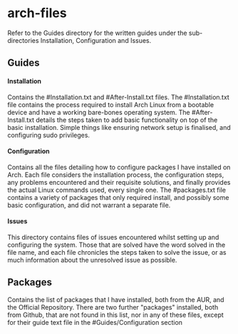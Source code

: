 # arch-files
Refer to the Guides directory for the written guides under the sub-directories Installation, Configuration and Issues.

## Guides
#### Installation
Contains the #Installation.txt and #After-Install.txt files. The #Installation.txt file contains the process required to install Arch Linux from a bootable device and have a working bare-bones operating system. The #After-Install.txt details the steps taken to add basic functionality on top of the basic installation. Simple things like ensuring network setup is finalised, and configuring sudo privileges.

#### Configuration
Contains all the files detailing how to configure packages I have installed on Arch. Each file considers the installation process, the configuration steps, any problems encountered and their requisite solutions, and finally provides the actual Linux commands used, every single one. The #packages.txt file contains a variety of packages that only required install, and possibly some basic configuration, and did not warrant a separate file.

#### Issues
This directory contains files of issues encountered whilst setting up and configuring the system. Those that are solved have the word solved in the file name, and each file chronicles the steps taken to solve the issue, or as much information about the unresolved issue as possible.

## Packages
Contains the list of packages that I have installed, both from the AUR, and the Official Repository. There are two further "packages" installed, both from Github, that are not found in this list, nor in any of these files, except for their guide text file in the #Guides/Configuration section
